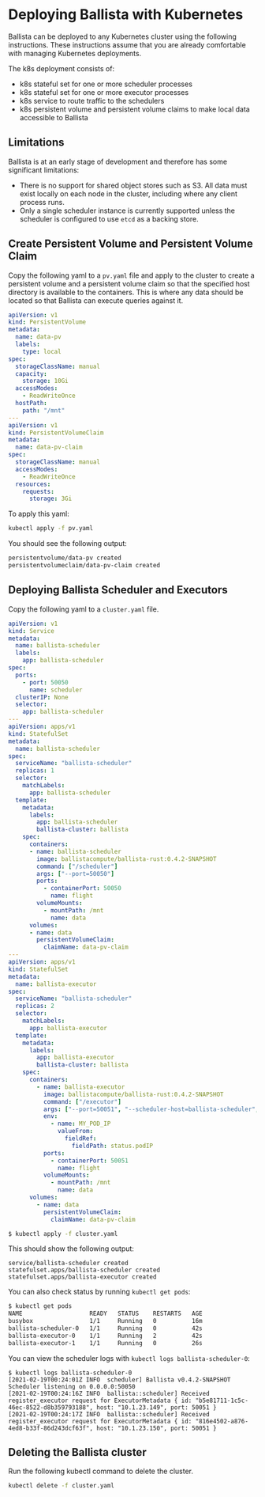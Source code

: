 <!---
  Licensed to the Apache Software Foundation (ASF) under one
  or more contributor license agreements.  See the NOTICE file
  distributed with this work for additional information
  regarding copyright ownership.  The ASF licenses this file
  to you under the Apache License, Version 2.0 (the
  "License"); you may not use this file except in compliance
  with the License.  You may obtain a copy of the License at

    http://www.apache.org/licenses/LICENSE-2.0

  Unless required by applicable law or agreed to in writing,
  software distributed under the License is distributed on an
  "AS IS" BASIS, WITHOUT WARRANTIES OR CONDITIONS OF ANY
  KIND, either express or implied.  See the License for the
  specific language governing permissions and limitations
  under the License.
-->
# Deploying Ballista with Kubernetes

Ballista can be deployed to any Kubernetes cluster using the following instructions. These instructions assume that
you are already comfortable with managing Kubernetes deployments.

The k8s deployment consists of:

- k8s stateful set for one or more scheduler processes
- k8s stateful set for one or more executor processes
- k8s service to route traffic to the schedulers
- k8s persistent volume and persistent volume claims to make local data accessible to Ballista

## Limitations

Ballista is at an early stage of development and therefore has some significant limitations:

- There is no support for shared object stores such as S3. All data must exist locally on each node in the 
  cluster, including where any client process runs.
- Only a single scheduler instance is currently supported unless the scheduler is configured to use `etcd` as a 
  backing store.

## Create Persistent Volume and Persistent Volume Claim 

Copy the following yaml to a `pv.yaml` file and apply to the cluster to create a persistent volume and a persistent 
volume claim so that the specified host directory is available to the containers. This is where any data should be 
located so that Ballista can execute queries against it.

```yaml
apiVersion: v1
kind: PersistentVolume
metadata:
  name: data-pv
  labels:
    type: local
spec:
  storageClassName: manual
  capacity:
    storage: 10Gi
  accessModes:
    - ReadWriteOnce
  hostPath:
    path: "/mnt"
---
apiVersion: v1
kind: PersistentVolumeClaim
metadata:
  name: data-pv-claim
spec:
  storageClassName: manual
  accessModes:
    - ReadWriteOnce
  resources:
    requests:
      storage: 3Gi
```

To apply this yaml:

```bash
kubectl apply -f pv.yaml
```

You should see the following output:

```bash
persistentvolume/data-pv created
persistentvolumeclaim/data-pv-claim created
```

## Deploying Ballista Scheduler and Executors

Copy the following yaml to a `cluster.yaml` file.

```yaml
apiVersion: v1
kind: Service
metadata:
  name: ballista-scheduler
  labels:
    app: ballista-scheduler
spec:
  ports:
    - port: 50050
      name: scheduler
  clusterIP: None
  selector:
    app: ballista-scheduler
---
apiVersion: apps/v1
kind: StatefulSet
metadata:
  name: ballista-scheduler
spec:
  serviceName: "ballista-scheduler"
  replicas: 1
  selector:
    matchLabels:
      app: ballista-scheduler
  template:
    metadata:
      labels:
        app: ballista-scheduler
        ballista-cluster: ballista
    spec:
      containers:
      - name: ballista-scheduler
        image: ballistacompute/ballista-rust:0.4.2-SNAPSHOT
        command: ["/scheduler"]
        args: ["--port=50050"]
        ports:
          - containerPort: 50050
            name: flight
        volumeMounts:
          - mountPath: /mnt
            name: data
      volumes:
      - name: data
        persistentVolumeClaim:
          claimName: data-pv-claim
---
apiVersion: apps/v1
kind: StatefulSet
metadata:
  name: ballista-executor
spec:
  serviceName: "ballista-scheduler"
  replicas: 2
  selector:
    matchLabels:
      app: ballista-executor
  template:
    metadata:
      labels:
        app: ballista-executor
        ballista-cluster: ballista
    spec:
      containers:
        - name: ballista-executor
          image: ballistacompute/ballista-rust:0.4.2-SNAPSHOT
          command: ["/executor"]
          args: ["--port=50051", "--scheduler-host=ballista-scheduler", "--scheduler-port=50050", "--external-host=$(MY_POD_IP)"]
          env:
            - name: MY_POD_IP
              valueFrom:
                fieldRef:
                  fieldPath: status.podIP            
          ports:
            - containerPort: 50051
              name: flight
          volumeMounts:
            - mountPath: /mnt
              name: data
      volumes:
        - name: data
          persistentVolumeClaim:
            claimName: data-pv-claim
```

```bash
$ kubectl apply -f cluster.yaml
```

This should show the following output:

```
service/ballista-scheduler created
statefulset.apps/ballista-scheduler created
statefulset.apps/ballista-executor created
```

You can also check status by running `kubectl get pods`:

```bash
$ kubectl get pods
NAME                   READY   STATUS    RESTARTS   AGE
busybox                1/1     Running   0          16m
ballista-scheduler-0   1/1     Running   0          42s
ballista-executor-0    1/1     Running   2          42s
ballista-executor-1    1/1     Running   0          26s
```

You can view the scheduler logs with `kubectl logs ballista-scheduler-0`:

```
$ kubectl logs ballista-scheduler-0
[2021-02-19T00:24:01Z INFO  scheduler] Ballista v0.4.2-SNAPSHOT Scheduler listening on 0.0.0.0:50050
[2021-02-19T00:24:16Z INFO  ballista::scheduler] Received register_executor request for ExecutorMetadata { id: "b5e81711-1c5c-46ec-8522-d8b359793188", host: "10.1.23.149", port: 50051 }
[2021-02-19T00:24:17Z INFO  ballista::scheduler] Received register_executor request for ExecutorMetadata { id: "816e4502-a876-4ed8-b33f-86d243dcf63f", host: "10.1.23.150", port: 50051 }
```

## Deleting the Ballista cluster

Run the following kubectl command to delete the cluster.

```bash
kubectl delete -f cluster.yaml
```